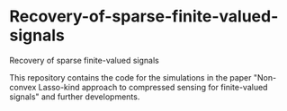 # Recovery-of-sparse-finite-valued-signals
Recovery of sparse finite-valued signals

This repository contains the code for the simulations in the paper "Non-convex Lasso-kind approach to compressed sensing for finite-valued signals" and further developments.

